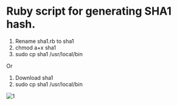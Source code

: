 Ruby script for generating SHA1 hash.
=============

1. Rename sha1.rb to sha1
2. chmod a+x sha1
3. sudo cp sha1 /usr/local/bin

Or

1. Download sha1
2. sudo cp sha1 /usr/local/bin

![1](hhttp://dl.dropboxusercontent.com/u/25925697/Screenshots/SHA1.png)